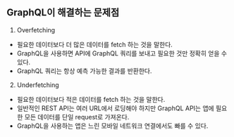 ## GraphQL이 해결하는 문제점
1. Overfetching
- 필요한 데이터보다 더 많은 데이터를 fetch 하는 것을 말한다.
- GraphQL을 사용하면 API에 GraphQL 쿼리를 보내고 필요한 것만 정확히 얻을 수 있다.
- GraphQL 쿼리는 항상 예측 가능한 결과를 반환한다.

2. Underfetching
- 필요한 데이터보다 적은 데이터를 fetch 하는 것을 말한다.
- 일반적인 REST API는 여러 URL에서 로딩해야 하지만 GraphQL API는 앱에 필요한 모든 데이터를 단일 request로 가져온다.
- GraphQL을 사용하는 앱은 느린 모바일 네트워크 연결에서도 빠를 수 있다.

